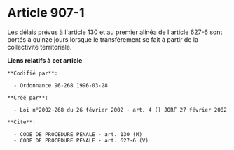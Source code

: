 # Article 907-1

Les délais prévus à l'article 130 et au premier alinéa de l'article 627-6 sont portés à quinze jours lorsque le transfèrement
se fait à partir de la collectivité territoriale.

**Liens relatifs à cet article**

	**Codifié par**:

	  - Ordonnance 96-268 1996-03-28

	**Créé par**:

	  - Loi n°2002-268 du 26 février 2002 - art. 4 () JORF 27 février 2002

	**Cite**:

	  - CODE DE PROCEDURE PENALE - art. 130 (M)
	  - CODE DE PROCEDURE PENALE - art. 627-6 (V)
